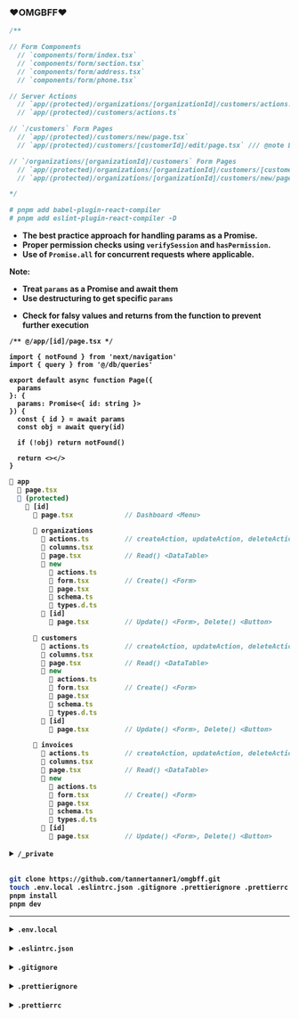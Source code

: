 <h3><strong>❤️OMGBFF❤️<strong></h3>

```ts
/**

// Form Components
  // `components/form/index.tsx`
  // `components/form/section.tsx`
  // `components/form/address.tsx`
  // `components/form/phone.tsx`

// Server Actions
  // `app/(protected)/organizations/[organizationId]/customers/actions.ts`
  // `app/(protected)/customers/actions.ts`

// `/customers` Form Pages
  // `app/(protected)/customers/new/page.tsx`
  // `app/(protected)/customers/[customerId]/edit/page.tsx` /// @note DELETE

// `/organizations/[organizationId]/customers` Form Pages
  // `app/(protected)/organizations/[organizationId]/customers/[customerId]/edit/page.tsx`
  // `app/(protected)/organizations/[organizationId]/customers/new/page.tsx`

*/
```

```bash
# pnpm add babel-plugin-react-compiler
# pnpm add eslint-plugin-react-compiler -D
```

- The best practice approach for handling params as a Promise.
- Proper permission checks using `verifySession` and `hasPermission`.
- Use of `Promise.all` for concurrent requests where applicable.

<div>
  <strong>Note:</strong>
    <ul>
      <li>Treat <code>params</code> as a Promise and await them</li>
      <li>Use destructuring to get specific <code>params</code></li>
    </ul>
</div>

- Check for falsy values and returns from the function to prevent further
  execution

```tsx
/** @/app/[id]/page.tsx */

import { notFound } from 'next/navigation'
import { query } from '@/db/queries'

export default async function Page({
  params
}: {
  params: Promise<{ id: string }>
}) {
  const { id } = await params
  const obj = await query(id)

  if (!obj) return notFound()

  return <></>
}
```

```ts
📁 app
  📜 page.tsx
  📁 (protected)
    📁 [id]
      📜 page.tsx             // Dashboard <Menu>

      📁 organizations
        📜 actions.ts         // createAction, updateAction, deleteAction
        📜 columns.tsx
        📜 page.tsx           // Read() <DataTable>
        📁 new
          📜 actions.ts
          📜 form.tsx         // Create() <Form>
          📜 page.tsx
          📜 schema.ts
          📜 types.d.ts
        📁 [id]
          📜 page.tsx         // Update() <Form>, Delete() <Button>

      📁 customers
        📜 actions.ts         // createAction, updateAction, deleteAction
        📜 columns.tsx
        📜 page.tsx           // Read() <DataTable>
        📁 new
          📜 actions.ts
          📜 form.tsx         // Create() <Form>
          📜 page.tsx
          📜 schema.ts
          📜 types.d.ts
        📁 [id]
          📜 page.tsx         // Update() <Form>, Delete() <Button>

      📁 invoices
        📜 actions.ts         // createAction, updateAction, deleteAction
        📜 columns.tsx
        📜 page.tsx           // Read() <DataTable>
        📁 new
          📜 actions.ts
          📜 form.tsx         // Create() <Form>
          📜 page.tsx
          📜 schema.ts
          📜 types.d.ts
        📁 [id]
          📜 page.tsx         // Update() <Form>, Delete() <Button>
```

<div>
  <details>
    <summary><code>/_private</code></summary>

```ts
#fail

/**
📁 app
  📜 page.tsx
  📁 (protected)
    📁 organizations
      📜 actions.ts
      📜 page.tsx     // Create() <Form>, Read() <Table>
      📁 [id]
        📜 page.tsx   // Update() <Form>, Delete() <Button>
    📁 customers
      📜 actions.ts
      📜 page.tsx     // Create() <Form>, Read() <Table>
      📁 [id]
        📜 page.tsx   // Update() <Form>, Delete() <Button>
    📁 invoices
      📜 actions.ts
      📜 page.tsx     // Create() <Form>, Read() <Table>
      📁 [id]
        📜 page.tsx   // Update() <Form>, Delete() <Button>
*/

/**
/[userId]
  ├── actions.ts
  ├── page.tsx
  └── /organizations
      ├── actions.ts
      ├── page.tsx            // Create() <Form>, Read() <Table>
      └── /[organizationId]
          └── page.tsx        // Update() <Form>, Delete() <Button>
  └── /customers
      ├── actions.ts
      ├── page.tsx            // Create() <Form>, Read() <Table>
      └── /[customerId]
          └── page.tsx        // Update() <Form>, Delete() <Button>
  └── /invoices
      ├── actions.ts
      ├── page.tsx            // Create() <Form>, Read() <Table>
      └── /[invoiceId]
          └── page.tsx        // Update() <Form>, Delete() <Button>
*/

/**
/[userId]
  ├── page.tsx // organizations <Table>
  ├── actions.ts // organization CRUD Actions
  └── [organizationId]
      ├── page.tsx // organizations customers <Table> & invoices <Table>
      ├── actions.ts // customer & invoice CRUD Actions
      └── [customerId]
          └── page.tsx // customer form
      └── [invoiceId]
          └── page.tsx // invoice form
*/
```

  </details>
</div>
<br />

```bash
git clone https://github.com/tannertanner1/omgbff.git
touch .env.local .eslintrc.json .gitignore .prettierignore .prettierrc
pnpm install
pnpm dev
```

---

<div>
  <details>
    <summary><code>.env.local</code></summary>

```bash
AUTH_SECRET=""        # https://authjs.dev/reference/nextjs
AUTH_DRIZZLE_URL=""   # https://neon.tech/docs/guides/nextjs
# AUTH_GITHUB_ID=""
# AUTH_GITHUB_SECRET=""
AUTH_RESEND_KEY=""    # https://resend.com/nextjs
AUTH_RESEND_EMAIL=""  # https://improvmx.com/guides/send-emails-using-gmail
```

  </details>
</div>
<br />

<div>
  <details>
    <summary><code>.eslintrc.json</code></summary>

```json
{
  "extends": [
    "next/core-web-vitals",
    "next/typescript",
    "plugin:@typescript-eslint/recommended",
    "prettier"
  ],
  "parser": "@typescript-eslint/parser",
  "plugins": ["@typescript-eslint", "eslint-plugin-react-compiler"],
  "rules": {
    "react-compiler/react-compiler": "error",
    "@typescript-eslint/no-empty-object-type": "off",
    "@typescript-eslint/no-unused-vars": "off",
    "@typescript-eslint/no-unused-expressions": "off",
    "@typescript-eslint/no-explicit-any": "off",
    "@typescript-eslint/no-require-imports": "off",
    "prefer-const": "off",
    "@next/next/no-img-element": "off",
    "react/jsx-key": "warn",
    "@next/next/no-async-client-component": "warn",
    "react-hooks/rules-of-hooks": "error"
  }
}
```

  </details>
</div>
<br />

<div>
  <details>
    <summary><code>.gitignore</code></summary>

```bash
# See https://help.github.com/articles/ignoring-files/ for more about ignoring files.

# dependencies
/node_modules
/.pnp
.pnp.*
.yarn/*
!.yarn/patches
!.yarn/plugins
!.yarn/releases
!.yarn/versions

# testing
/coverage

# next.js
/.next/
/out/

# production
/build

# misc
.DS_Store
*.pem

# debug
npm-debug.log*
yarn-debug.log*
yarn-error.log*

# env files (can opt-in for committing if needed)
.env*

# vercel
.vercel

# typescript
*.tsbuildinfo
next-env.d.ts

/.history/
.history/*
.history
_private
```

  </details>
</div>
<br />

<div>
  <details>
    <summary><code>.prettierignore</code></summary>

```bash
node_modules/
.next/
out/
public/
*.config.js
*.config.mjs

/.history/
.history/*
.history
_**private**
```

  </details>
</div>
<br />

<div>
  <details>
    <summary><code>.prettierrc</code></summary>

```bash
{
  "arrowParens": "avoid",
  "singleQuote": true,
  "jsxSingleQuote": true,
  "tabWidth": 2,
  "trailingComma": "none",
  "semi": false,
  "proseWrap": "always",
  "printWidth": 80,
  "plugins": ["prettier-plugin-tailwindcss"]
}
```

  </details>
</div>
<br />
